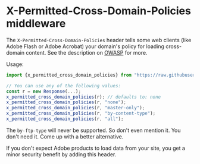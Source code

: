 # X-Permitted-Cross-Domain-Policies middleware

The `X-Permitted-Cross-Domain-Policies` header tells some web clients (like Adobe Flash or Adobe Acrobat) your domain's policy for loading cross-domain content. See the description on [OWASP](https://owasp.org/www-project-secure-headers/) for more.

Usage:

```typescript
import {x_permitted_cross_domain_policies} from "https://raw.githubusercontent.com/da99/helmet/main/middlewares/x-permitted-cross-domain-policies.ts";

// You can use any of the following values:
const r = new Response(...);
x_permitted_cross_domain_policies(r); // defaults to: none
x_permitted_cross_domain_policies(r, "none");
x_permitted_cross_domain_policies(r, "master-only");
x_permitted_cross_domain_policies(r, "by-content-type");
x_permitted_cross_domain_policies(r, "all");
```

The `by-ftp-type` will never be supported. So don't even mention it. You don't need it. Come up with a better alternative.

If you don't expect Adobe products to load data from your site, you get a minor security benefit by adding this header.
